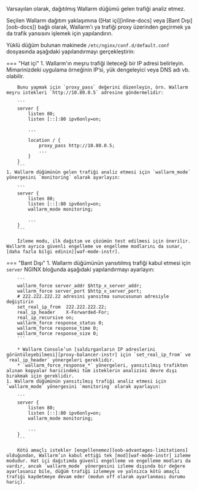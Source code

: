 Varsayılan olarak, dağıtılmış Wallarm düğümü gelen trafiği analiz etmez.

Seçilen Wallarm dağıtım yaklaşımına ([Hat içi][inline-docs] veya [Bant Dışı][oob-docs]) bağlı olarak, Wallarm'ı ya trafiği proxy üzerinden geçirmek ya da trafik yansısını işlemek için yapılandırın.

Yüklü düğüm bulunan makinede `/etc/nginx/conf.d/default.conf` dosyasında aşağıdaki yapılandırmayı gerçekleştirin:

=== "Hat içi"
    1. Wallarm'ın meşru trafiği ileteceği bir IP adresi belirleyin. Mimarinizdeki uygulama örneğinin IP’si, yük dengeleyici veya DNS adı vb. olabilir.
    
        Bunu yapmak için `proxy_pass` değerini düzenleyin, örn. Wallarm meşru istekleri `http://10.80.0.5` adresine göndermelidir:

        ```
        server {
            listen 80;
            listen [::]:80 ipv6only=on;

            ...

            location / {
                proxy_pass http://10.80.0.5; 
                ...
            }
        }
        ```
    1. Wallarm düğümünün gelen trafiği analiz etmesi için `wallarm_mode` yönergesini `monitoring` olarak ayarlayın:

        ```
        server {
            listen 80;
            listen [::]:80 ipv6only=on;
            wallarm_mode monitoring;

            ...
        }
        ```
    
        İzleme modu, ilk dağıtım ve çözümün test edilmesi için önerilir. Wallarm ayrıca güvenli engelleme ve engelleme modlarını da sunar, [daha fazla bilgi edinin][waf-mode-instr].
=== "Bant Dışı"
    1. Wallarm düğümünün yansıtılmış trafiği kabul etmesi için `server` NGINX bloğunda aşağıdaki yapılandırmayı ayarlayın:

        ```
        wallarm_force server_addr $http_x_server_addr;
        wallarm_force server_port $http_x_server_port;
        # 222.222.222.22 adresini yansıtma sunucusunun adresiyle değiştirin
        set_real_ip_from  222.222.222.22;
        real_ip_header    X-Forwarded-For;
        real_ip_recursive on;
        wallarm_force response_status 0;
        wallarm_force response_time 0;
        wallarm_force response_size 0;
        ```

        * Wallarm Console’un [saldırganların IP adreslerini görüntüleyebilmesi][proxy-balancer-instr] için `set_real_ip_from` ve `real_ip_header` yönergeleri gereklidir.
        * `wallarm_force_response_*` yönergeleri, yansıtılmış trafikten alınan kopyalar haricindeki tüm isteklerin analizini devre dışı bırakmak için gereklidir.
    1. Wallarm düğümünün yansıtılmış trafiği analiz etmesi için `wallarm_mode` yönergesini `monitoring` olarak ayarlayın:

        ```
        server {
            listen 80;
            listen [::]:80 ipv6only=on;
            wallarm_mode monitoring;

            ...
        }
        ```

        Kötü amaçlı istekler [engellenemez][oob-advantages-limitations] olduğundan, Wallarm’ın kabul ettiği tek [mod][waf-mode-instr] izleme modudur. Hat içi dağıtımda güvenli engelleme ve engelleme modları da vardır, ancak `wallarm_mode` yönergesini izleme dışında bir değere ayarlasanız bile, düğüm trafiği izlemeye ve yalnızca kötü amaçlı trafiği kaydetmeye devam eder (modun off olarak ayarlanması durumu hariç).